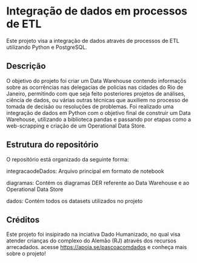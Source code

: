 ﻿# Integração de dados em processos de ETL
Este projeto visa a integração de dados através de processos de ETL utilizando Python e PostgreSQL.

## Descrição
O objetivo do projeto foi criar um Data Warehouse contendo informaçõs sobre as ocorrências nas delegacias de policias nas cidades do Rio de Janeiro, permitindo com que seja feito posteriores projetos de análises, ciência de dados, ou várias outras técnicas que auxiliem no processo de tomada de decisão ou resoluções de problemas. 
Foi realizado uma integração de dados em Python com o objetivo final de construir um Data Warehouse, utilizando a biblioteca pandas e passando por etapas como a web-scrapping e criação de um Operational Data Store.

## Estrutura do repositório
O repositório está organizado da seguinte forma:

integracaodeDados: Arquivo principal em formato de notebook

diagramas: Contém os diagramas DER referente ao Data Warehouse e ao Operational Data Store

dados: Contém todos os datasets utilizados no projeto

## Créditos
Este projeto foi insipirado na inciativa Dado Humanizado, no qual visa atender crianças do complexo do Alemão (RJ) através dos recursos arrecadados.
acesse https://apoia.se/pascoacomdados e conheça mais sobre o projeto! 